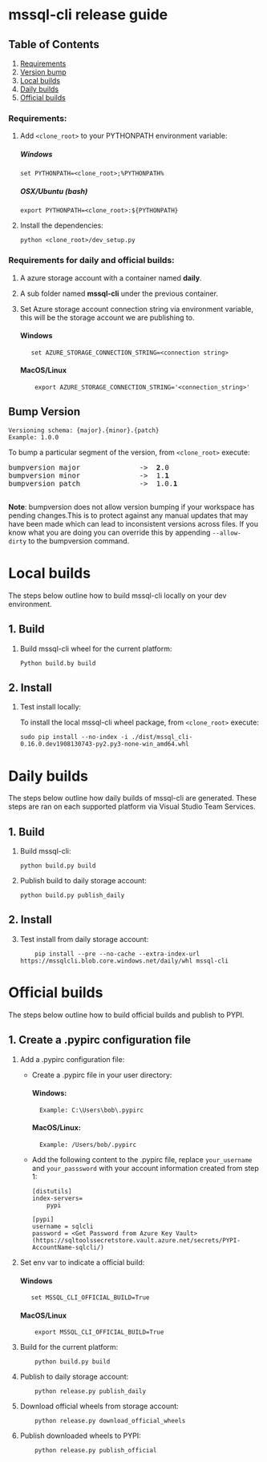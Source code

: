 mssql-cli release guide
========================================
## Table of Contents
1. [Requirements](#Requirements)
2. [Version bump](#BumpVersion)
2. [Local builds](#Local)
3. [Daily builds](#Daily)
4. [Official builds](#Official)
 
### <a name="Requirements"></a> Requirements:
1.  Add `<clone_root>` to your PYTHONPATH environment variable:
    ##### Windows
    ```
    set PYTHONPATH=<clone_root>;%PYTHONPATH%
    ```
    ##### OSX/Ubuntu (bash)
    ```
    export PYTHONPATH=<clone_root>:${PYTHONPATH}
    ```
2.	Install the dependencies:
    ```
    python <clone_root>/dev_setup.py
    ```
### Requirements for daily and official builds:
1. A azure storage account with a container named **daily**.

2. A sub folder named **mssql-cli** under the previous container.

3. Set Azure storage account connection string via environment variable, this will be the storage account we are publishing to.
    #### Windows
    ```
       set AZURE_STORAGE_CONNECTION_STRING=<connection string>
    ```
    
    #### MacOS/Linux
    ```
        export AZURE_STORAGE_CONNECTION_STRING='<connection_string>'
    ```

## <a name="BumpVersion"></a>Bump Version

	Versioning schema: {major}.{minor}.{patch}
    Example: 1.0.0
To bump a particular segment of the version, from `<clone_root>` execute:
<pre>
bumpversion major              ->  <b>2</b>.0
bumpversion minor              ->  1.<b>1</b>
bumpversion patch              ->  1.0.<b>1</b>

</pre>

**Note**: bumpversion does not allow version bumping if your workspace has pending changes.This is to protect against any manual updates that may have been made which can lead to inconsistent versions across files. If you know what you are doing you can override this by appending `--allow-dirty` to the bumpversion command.

# <a name="Local"></a>Local builds
The steps below outline how to build mssql-cli locally on your dev environment.
## 1. Build
1. Build mssql-cli wheel for the current platform:
    ```
    Python build.by build
    ```

## 2. Install
1. Test install locally:

	To install the local mssql-cli wheel package, from `<clone_root>` execute:
    ```
    sudo pip install --no-index -i ./dist/mssql_cli-0.16.0.dev1908130743-py2.py3-none-win_amd64.whl
    ```
    
# <a name="Daily"></a>Daily builds
The steps below outline how daily builds of mssql-cli are generated. These steps are ran on each supported platform via Visual Studio Team Services. 
## 1. Build
1. Build mssql-cli:
    ```
    python build.py build
    ```

2. Publish build to daily storage account:
    ```
    python build.py publish_daily
    ```
## 2. Install
3. Test install from daily storage account:
    ```
        pip install --pre --no-cache --extra-index-url https://mssqlcli.blob.core.windows.net/daily/whl mssql-cli
    ```
    
# <a name="Official"></a>Official builds
The steps below outline how to build official builds and publish to PYPI.
## 1. Create a .pypirc configuration file
1. Add a .pypirc configuration file:

    - Create a .pypirc file in your user directory:
        #### Windows: 
            Example: C:\Users\bob\.pypirc
		#### MacOS/Linux: 
            Example: /Users/bob/.pypirc
    
    - Add the following content to the .pypirc file, replace `your_username` and `your_passsword` with your account information created from step 1:
        ```
        [distutils]
        index-servers=
            pypi
        
        [pypi]
        username = sqlcli
        password = <Get Password from Azure Key Vault> (https://sqltoolssecretstore.vault.azure.net/secrets/PYPI-AccountName-sqlcli/)

        ```
2. Set env var to indicate a official build:
    #### Windows
    ```
       set MSSQL_CLI_OFFICIAL_BUILD=True
    ```
    
    #### MacOS/Linux
    ```
        export MSSQL_CLI_OFFICIAL_BUILD=True
    ```
3. Build for the current platform:
    ```
        python build.py build
    ```

4. Publish to daily storage account:
    ```
        python release.py publish_daily
    ```
    
5. Download official wheels from storage account:
    ```
        python release.py download_official_wheels
    ```
    
6. Publish downloaded wheels to PYPI:
    ```
        python release.py publish_official
    ```


